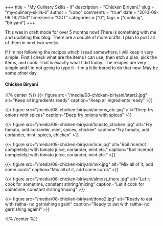 +++
title = "My Culinary Skills - II"
description = "Chicken Biriyani."
slug = "my-culinary-skills-ii"
author = "Lobo"
comments = "true"
date = "2010-09-06 16:21:53"
timezone = "CDT"
categories = ["0"]
tags = ["cooking", "biriyani"]
+++

This was in draft mode for over 5 months now! There is something with me and updating this blog. There are a couple of more drafts. I plan to post all of them in next two weeks.

If I'm not following the recipes which I read somewhere, I will keep it very simple. First I check what are the items I can use, then etch a plan, pick the items, and cook. That is exactly what I did today. The recipes are very simple and I'm not going to type it - I'm a little bored to do that now. May be some other day.


#### Chicken Biryani

{{% center %}}
{{< figure src="/media/08-chicken-biriyani/start2.jpg" alt="Keep all ingredients ready" caption="Keep all ingredients ready" >}}

{{< figure src="/media/08-chicken-biriyani/onions_etc.jpg" alt="Deep fry onions with spices" caption="Deep fry onions with spices" >}}

{{< figure src="/media/08-chicken-biriyani/tomato_chicken.jpg" alt="Fry tomato, add coriander, mint, spices, chicken" caption="Fry tomato, add coriander, mint, spices, chicken" >}}

{{< figure src="/media/08-chicken-biriyani/rice.jpg" alt="Boil rice(not completely) with tomato juice, coriander, mint etc." caption="Boil rice(not completely) with tomato juice, coriander, mint etc." >}}

{{< figure src="/media/08-chicken-biriyani/mix.jpg" alt="Mix all of it, add some curds" caption="Mix all of it, add some curds" >}}

{{< figure src="/media/08-chicken-biriyani/almost_there.jpg" alt="Let it cook for sometime, constant stirring/mixing" caption="Let it cook for sometime, constant stirring/mixing" >}}

{{< figure src="/media/08-chicken-biriyani/done2.jpg" alt="Ready to eat with raitha- no garnishing again!" caption="Ready to eat with raitha- no garnishing again!" >}}

{{% /center %}}

